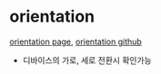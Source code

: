 # orientation  
<a href="http://smilesol85.github.io/dev/orientation/orientation.html">orientation page</a>, <a href="https://github.com/smilesol85/smilesol85.github.com/tree/master/dev/orientation">orientation github</a>  

- 디바이스의 가로, 세로 전환시 확인가능  